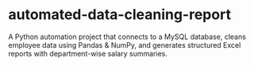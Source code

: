 # automated-data-cleaning-report
A Python automation project that connects to a MySQL database, cleans employee data using Pandas &amp; NumPy, and generates structured Excel reports with department-wise salary summaries.
